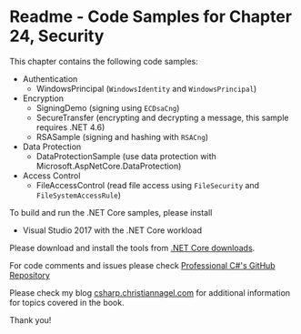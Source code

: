 # Readme - Code Samples for Chapter 24, Security

This chapter contains the following code samples:

* Authentication
    * WindowsPrincipal (`WindowsIdentity` and `WindowsPrincipal`)
* Encryption
    * SigningDemo (signing using `ECDsaCng`)
    * SecureTransfer (encrypting and decrypting a message, this sample requires .NET 4.6)
    * RSASample (signing and hashing with `RSACng`)
* Data Protection
    * DataProtectionSample (use data protection with Microsoft.AspNetCore.DataProtection)
* Access Control
    * FileAccessControl (read file access using `FileSecurity` and  `FileSystemAccessRule`)

To build and run the .NET Core samples, please install
* Visual Studio 2017 with the .NET Core workload

Please download and install the tools from [.NET Core downloads](https://www.microsoft.com/net/core).
 
For code comments and issues please check [Professional C#'s GitHub Repository](https://github.com/ProfessionalCSharp/ProfessionalCSharp6)

Please check my blog [csharp.christiannagel.com](https://csharp.christiannagel.com "csharp.christiannagel.com") for additional information for topics covered in the book.

Thank you!